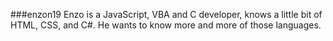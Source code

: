 ###enzon19
Enzo is a JavaScript, VBA and C developer, knows a little bit of HTML, CSS, and C#. He wants to know more and more of those languages.
